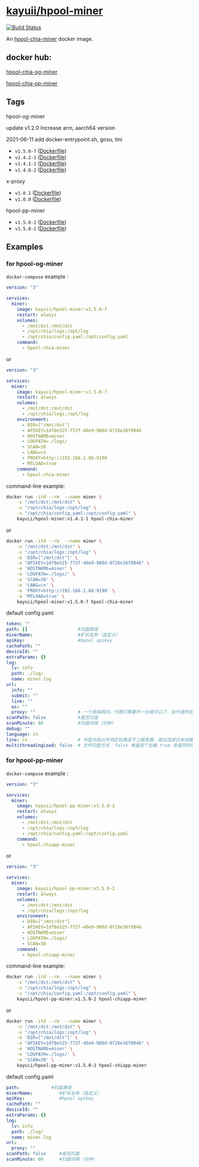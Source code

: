# [kayuii/hpool-miner](https://github.com/Kayuii/hpool-miner)

[![Build Status](https://travis-ci.com/Kayuii/hpool-miner.svg?branch=master)](https://travis-ci.com/Kayuii/hpool-miner)

An [hpool-chia-miner](https://github.com/hpool-dev/chia-miner) docker image.

## docker hub:
[hpool-chia-og-miner](https://hub.docker.com/r/kayuii/hpool-miner)

[hpool-chia-pp-miner](https://hub.docker.com/r/kayuii/hpool-pp-miner)

## Tags

hpool-og-miner

update v1.2.0 Increase arm, aarch64 version

2021-06-11 add docker-entrypoint.sh, gosu, tini

- `v1.5.0-7` ([Dockerfile](https://github.com/Kayuii/hpool-miner/blob/master/hpool-og/miner-v1.5.0-7/Dockerfile))
- `v1.4.2-1` ([Dockerfile](https://github.com/Kayuii/hpool-miner/blob/master/hpool-og/miner-v1.4.2-1/Dockerfile))
- `v1.4.1-1` ([Dockerfile](https://github.com/Kayuii/hpool-miner/blob/master/hpool-og/miner-v1.4.1-1/Dockerfile))
- `v1.4.0-2` ([Dockerfile](https://github.com/Kayuii/hpool-miner/blob/master/hpool-og/miner-v1.4.0-2/Dockerfile))

x-proxy

- `v1.0.1` ([Dockerfile](https://github.com/Kayuii/hpool-miner/blob/master/x-proxy/xproxy-v1.0.1/Dockerfile))
- `v1.0.0` ([Dockerfile](https://github.com/Kayuii/hpool-miner/blob/master/x-proxy/xproxy-v1.0.0/Dockerfile))


hpool-pp-miner

- `v1.5.0-2` ([Dockerfile](https://github.com/Kayuii/hpool-miner/blob/master/hpool-pp/miner-v1.5.0-2/Dockerfile))
- `v1.5.0-1` ([Dockerfile](https://github.com/Kayuii/hpool-miner/blob/master/hpool-pp/miner-v1.5.0-1/Dockerfile))

## Examples

### for hpool-og-miner

`docker-compose` example :

```yml
version: "3"

services:
  miner:
    image: kayuii/hpool-miner:v1.5.0-7
    restart: always
    volumes:
      - /mnt/dst:/mnt/dst
      - /opt/chia/logs:/opt/log
      - /opt/chia/config.yaml:/opt/config.yaml
    command:
      - hpool-chia-miner
```
or
```yml
version: "3"

services:
  miner:
    image: kayuii/hpool-miner:v1.5.0-7
    restart: always
    volumes:
      - /mnt/dst:/mnt/dst
      - /opt/chia/logs:/opt/log
    environment:
      - DIR=["/mnt/dst"]
      - APIKEY=1df8e525-772f-40e9-908d-0f26e36f8046
      - HOSTNAME=miner
      - LOGPATH=./logs/
      - SCAN=30
      - LANG=cn
      - PROXY=http://192.168.1.88:9190
      - MTLOAD=true
    command:
      - hpool-chia-miner
```

command-line example:

```sh
docker run -itd --rm  --name miner \
    -v "/mnt/dst:/mnt/dst" \
    -v "/opt/chia/logs:/opt/log" \
    -v "/opt/chia/config.yaml:/opt/config.yaml" \
    kayuii/hpool-miner:v1.4.1-1 hpool-chia-miner
```
or
```sh
docker run -itd --rm  --name miner \
    -v "/mnt/dst:/mnt/dst" \
    -v "/opt/chia/logs:/opt/log" \
    -e 'DIR=["/mnt/dst"]' \
    -e "APIKEY=1df8e525-772f-40e9-908d-0f26e36f8046" \
    -e 'HOSTNAME=miner' \
    -e 'LOGPATH=./logs/' \
    -e 'SCAN=30' \
    -e 'LANG=cn' \
    -e 'PROXY=http://192.168.1.88:9190' \
    -e 'MTLOAD=true' \
    kayuii/hpool-miner:v1.5.0-7 hpool-chia-miner
```

default config.yaml

```yaml
token: ""
path: []                   #扫盘路径
minerName:                 #矿机名称（自定义）
apiKey:                    #hpool apikey
cachePath: ""
deviceId: ""
extraParams: {}
log:
  lv: info
  path: ./log/
  name: miner.log
url:
  info: ""
  submit: ""
  line: ""
  ws: ""
  proxy: ""                # 一个局域网内，代理只需要开一台就可以了，如代理所在的机器Ip是192.168.1.88，端口9190
scanPath: false            #是否扫盘
scanMinute: 60             #扫盘间隔（分钟）
debug: ""
language: cn
line: cn                   # 中国大陆以外地区如果连不上服务器，建议选择日本线路。 jp
multithreadingLoad: false  # 文件扫盘方式  false 单盘逐个加载 true 多盘同时加载
```

### for hpool-pp-miner

`docker-compose` example :

```yml
version: "3"

services:
  miner:
    image: kayuii/hpool-pp-miner:v1.5.0-2
    restart: always
    volumes:
      - /mnt/dst:/mnt/dst
      - /opt/chia/logs:/opt/log
      - /opt/chia/config.yaml:/opt/config.yaml
    command:
      - hpool-chiapp-miner
```
or
```yml
version: "3"

services:
  miner:
    image: kayuii/hpool-pp-miner:v1.5.0-2
    restart: always
    volumes:
      - /mnt/dst:/mnt/dst
      - /opt/chia/logs:/opt/log
    environment:
      - DIR=["/mnt/dst"]
      - APIKEY=1df8e525-772f-40e9-908d-0f26e36f8046
      - HOSTNAME=miner
      - LOGPATH=./logs/
      - SCAN=30
    command:
      - hpool-chiapp-miner
```

command-line example:

```sh
docker run -itd --rm  --name miner \
    -v "/mnt/dst:/mnt/dst" \
    -v "/opt/chia/logs:/opt/log" \
    -v "/opt/chia/config.yaml:/opt/config.yaml" \
    kayuii/hpool-pp-miner:v1.5.0-2 hpool-chiapp-miner
```
or
```sh
docker run -itd --rm  --name miner \
    -v "/mnt/dst:/mnt/dst" \
    -v "/opt/chia/logs:/opt/log" \
    -e 'DIR=["/mnt/dst"]' \
    -e "APIKEY=1df8e525-772f-40e9-908d-0f26e36f8046" \
    -e 'HOSTNAME=miner' \
    -e 'LOGPATH=./logs/' \
    -e 'SCAN=30' \
    kayuii/hpool-pp-miner:v1.5.0-2 hpool-chiapp-miner
```

default config.yaml

```yaml
path:            #扫盘路径
minerName:          #矿机名称（自定义）
apiKey:             #hpool apikey
cachePath: ""
deviceId: ""
extraParams: {}
log:
  lv: info
  path: ./log/
  name: miner.log
url:
  proxy: ""
scanPath: false     #是否扫盘
scanMinute: 60      #扫盘间隔（分钟）
```
